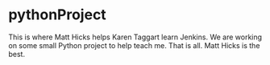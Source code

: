 # pythonProject

This is where Matt Hicks helps Karen Taggart learn Jenkins. We are working on some small Python project to help teach me. That is all. Matt Hicks is the best.
